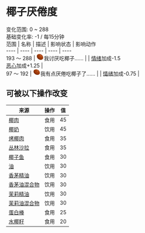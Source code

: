 # 椰子<nobr>厌倦度</nobr>  
变化范围: 0 ~ 288  
基础变化率: -1 / 每15分钟  
范围  |  名称  |  描述  |  影响状态  |  影响动作  
----  |  ----  |  ----  |  ----  |  ----  
193 ～ 288  |  <img decoding="async" src="Sprite/SaturationCoconuts.png" style="width:20px;">我讨厌吃椰子……  |    |  [情绪](Morale.md)加成-1.5<br>[恶心](Nausea.md)加成+1.25  |    
97 ～ 192  |  <img decoding="async" src="Sprite/SaturationCoconuts.png" style="width:20px;">我有点厌倦吃椰子了……  |    |  [情绪](Morale.md)加成-0.75  |    
## 可被以下操作改变  
来源  |  操作  |  值  
----  |  ----  |  ----  
[椰肉](CoconutMeat.md)  |  食用  |  45  
[椰奶](LQ_CoconutMilk.md)  |  饮用  |  45  
[烤椰肉](CoconutMeatCooked.md)  |  食用  |  35  
[丛林沙拉](JungleSalad.md)  |  食用  |  35  
[椰子鱼](CoconutFish.md)  |  食用  |  30  
[油](LQ_Oil.md)  |  饮用  |  30  
[香茅精油](LQ_OilCitronella.md)  |  饮用  |  30  
[香茅油混合物](LQ_OilCitronellaMix.md)  |  饮用  |  30  
[茉莉精油](LQ_OilJasmine.md)  |  饮用  |  30  
[茉莉油混合物](LQ_OilJasmineMix.md)  |  饮用  |  30  
[蛋白棒](ProteinBar.md)  |  食用  |  25  
[水椰籽](NipaSeeds.md)  |  食用  |  20  

